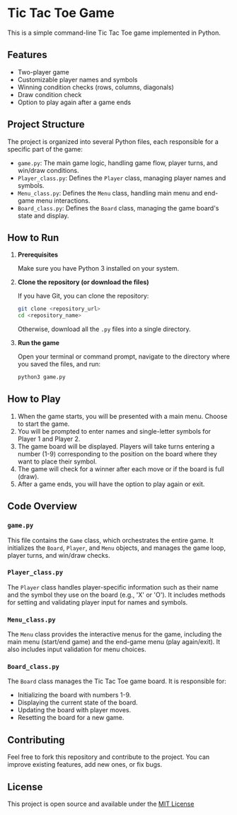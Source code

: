 # Tic Tac Toe Game

This is a simple command-line Tic Tac Toe game implemented in Python.

## Features

*   Two-player game
*   Customizable player names and symbols
*   Winning condition checks (rows, columns, diagonals)
*   Draw condition check
*   Option to play again after a game ends

## Project Structure

The project is organized into several Python files, each responsible for a specific part of the game:

*   `game.py`: The main game logic, handling game flow, player turns, and win/draw conditions.
*   `Player_class.py`: Defines the `Player` class, managing player names and symbols.
*   `Menu_class.py`: Defines the `Menu` class, handling main menu and end-game menu interactions.
*   `Board_class.py`: Defines the `Board` class, managing the game board's state and display.

## How to Run

1.  **Prerequisites**

    Make sure you have Python 3 installed on your system.

2.  **Clone the repository (or download the files)**

    If you have Git, you can clone the repository:

    ```bash
    git clone <repository_url>
    cd <repository_name>
    ```

    Otherwise, download all the `.py` files into a single directory.

3.  **Run the game**

    Open your terminal or command prompt, navigate to the directory where you saved the files, and run:

    ```bash
    python3 game.py
    ```

## How to Play

1.  When the game starts, you will be presented with a main menu. Choose to start the game.
2.  You will be prompted to enter names and single-letter symbols for Player 1 and Player 2.
3.  The game board will be displayed. Players will take turns entering a number (1-9) corresponding to the position on the board where they want to place their symbol.
4.  The game will check for a winner after each move or if the board is full (draw).
5.  After a game ends, you will have the option to play again or exit.

## Code Overview

### `game.py`

This file contains the `Game` class, which orchestrates the entire game. It initializes the `Board`, `Player`, and `Menu` objects, and manages the game loop, player turns, and win/draw checks.

### `Player_class.py`

The `Player` class handles player-specific information such as their name and the symbol they use on the board (e.g., 'X' or 'O'). It includes methods for setting and validating player input for names and symbols.

### `Menu_class.py`

The `Menu` class provides the interactive menus for the game, including the main menu (start/end game) and the end-game menu (play again/exit). It also includes input validation for menu choices.

### `Board_class.py`

The `Board` class manages the Tic Tac Toe game board. It is responsible for:

*   Initializing the board with numbers 1-9.
*   Displaying the current state of the board.
*   Updating the board with player moves.
*   Resetting the board for a new game.

## Contributing

Feel free to fork this repository and contribute to the project. You can improve existing features, add new ones, or fix bugs.

## License

This project is open source and available under the [MIT License](LICENSE)
